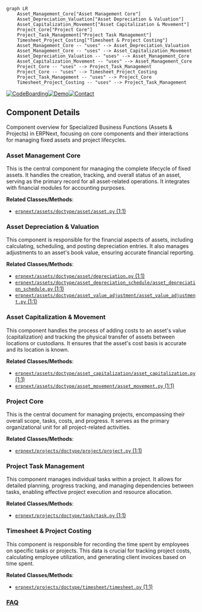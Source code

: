 ```mermaid
graph LR
    Asset_Management_Core["Asset Management Core"]
    Asset_Depreciation_Valuation["Asset Depreciation & Valuation"]
    Asset_Capitalization_Movement["Asset Capitalization & Movement"]
    Project_Core["Project Core"]
    Project_Task_Management["Project Task Management"]
    Timesheet_Project_Costing["Timesheet & Project Costing"]
    Asset_Management_Core -- "uses" --> Asset_Depreciation_Valuation
    Asset_Management_Core -- "uses" --> Asset_Capitalization_Movement
    Asset_Depreciation_Valuation -- "uses" --> Asset_Management_Core
    Asset_Capitalization_Movement -- "uses" --> Asset_Management_Core
    Project_Core -- "uses" --> Project_Task_Management
    Project_Core -- "uses" --> Timesheet_Project_Costing
    Project_Task_Management -- "uses" --> Project_Core
    Timesheet_Project_Costing -- "uses" --> Project_Task_Management
```
[![CodeBoarding](https://img.shields.io/badge/Generated%20by-CodeBoarding-9cf?style=flat-square)](https://github.com/CodeBoarding/CodeBoarding)[![Demo](https://img.shields.io/badge/Try%20our-Demo-blue?style=flat-square)](https://www.codeboarding.org/demo)[![Contact](https://img.shields.io/badge/Contact%20us%20-%20contact@codeboarding.org-lightgrey?style=flat-square)](mailto:contact@codeboarding.org)

## Component Details

Component overview for Specialized Business Functions (Assets & Projects) in ERPNext, focusing on core components and their interactions for managing fixed assets and project lifecycles.

### Asset Management Core
This is the central component for managing the complete lifecycle of fixed assets. It handles the creation, tracking, and overall status of an asset, serving as the primary record for all asset-related operations. It integrates with financial modules for accounting purposes.


**Related Classes/Methods**:

- <a href="https://github.com/frappe/erpnext/blob/master/erpnext/assets/doctype/asset/asset.py#L1-L1" target="_blank" rel="noopener noreferrer">`erpnext/assets/doctype/asset/asset.py` (1:1)</a>


### Asset Depreciation & Valuation
This component is responsible for the financial aspects of assets, including calculating, scheduling, and posting depreciation entries. It also manages adjustments to an asset's book value, ensuring accurate financial reporting.


**Related Classes/Methods**:

- <a href="https://github.com/frappe/erpnext/blob/master/erpnext/assets/doctype/asset/depreciation.py#L1-L1" target="_blank" rel="noopener noreferrer">`erpnext/assets/doctype/asset/depreciation.py` (1:1)</a>
- <a href="https://github.com/frappe/erpnext/blob/master/erpnext/assets/doctype/asset_depreciation_schedule/asset_depreciation_schedule.py#L1-L1" target="_blank" rel="noopener noreferrer">`erpnext/assets/doctype/asset_depreciation_schedule/asset_depreciation_schedule.py` (1:1)</a>
- <a href="https://github.com/frappe/erpnext/blob/master/erpnext/assets/doctype/asset_value_adjustment/asset_value_adjustment.py#L1-L1" target="_blank" rel="noopener noreferrer">`erpnext/assets/doctype/asset_value_adjustment/asset_value_adjustment.py` (1:1)</a>


### Asset Capitalization & Movement
This component handles the process of adding costs to an asset's value (capitalization) and tracking the physical transfer of assets between locations or custodians. It ensures that the asset's cost basis is accurate and its location is known.


**Related Classes/Methods**:

- <a href="https://github.com/frappe/erpnext/blob/master/erpnext/assets/doctype/asset_capitalization/asset_capitalization.py#L1-L1" target="_blank" rel="noopener noreferrer">`erpnext/assets/doctype/asset_capitalization/asset_capitalization.py` (1:1)</a>
- <a href="https://github.com/frappe/erpnext/blob/master/erpnext/assets/doctype/asset_movement/asset_movement.py#L1-L1" target="_blank" rel="noopener noreferrer">`erpnext/assets/doctype/asset_movement/asset_movement.py` (1:1)</a>


### Project Core
This is the central document for managing projects, encompassing their overall scope, tasks, costs, and progress. It serves as the primary organizational unit for all project-related activities.


**Related Classes/Methods**:

- <a href="https://github.com/frappe/erpnext/blob/master/erpnext/projects/doctype/project/project.py#L1-L1" target="_blank" rel="noopener noreferrer">`erpnext/projects/doctype/project/project.py` (1:1)</a>


### Project Task Management
This component manages individual tasks within a project. It allows for detailed planning, progress tracking, and managing dependencies between tasks, enabling effective project execution and resource allocation.


**Related Classes/Methods**:

- <a href="https://github.com/frappe/erpnext/blob/master/erpnext/projects/doctype/task/task.py#L1-L1" target="_blank" rel="noopener noreferrer">`erpnext/projects/doctype/task/task.py` (1:1)</a>


### Timesheet & Project Costing
This component is responsible for recording the time spent by employees on specific tasks or projects. This data is crucial for tracking project costs, calculating employee utilization, and generating client invoices based on time spent.


**Related Classes/Methods**:

- <a href="https://github.com/frappe/erpnext/blob/master/erpnext/projects/doctype/timesheet/timesheet.py#L1-L1" target="_blank" rel="noopener noreferrer">`erpnext/projects/doctype/timesheet/timesheet.py` (1:1)</a>




### [FAQ](https://github.com/CodeBoarding/GeneratedOnBoardings/tree/main?tab=readme-ov-file#faq)